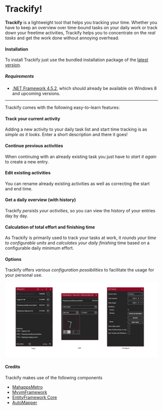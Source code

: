 # Trackify!

**Trackify** is a lightweight tool that helps you tracking your time. Whether you have to keep an overview over time-bound tasks on your daily work or track down your freetime activities, Trackify helps you to concentrate on the _real tasks_ and get the work done without annoying overhead. 

#### Installation 
To install Trackify just use the bundled installation package of the 
[latest version](https://github.com/Horizon0156/Trackify/releases/download/v1.0.1_time_tracker/Trackify.Setup.1.0.1.exe).

##### Requirements
- [.NET Framework 4.5.2](https://www.microsoft.com/de-de/download/details.aspx?id=42642), which should already be available on Windows 8 and upcoming versions.

----------
Trackify comes with the following easy-to-learn features:

#### Track your current activity
Adding a new activity to your daily task list and start time tracking is as _simple as it looks_. Enter a short description and there it goes!

#### Continue previous activities
When continuing with an already existing task you just have to _start it again_ to create a new entry.

#### Edit existing activities
You can rename already existing activities as well as correcting the start and end time.

#### Get a daily overview (with history)
Trackify _persists your activities_, so you can view the history of your entries day by day.

#### Calculation of total effort and finishing time
As Trackify is primarily used to track your tasks at work, it _rounds your time to configurable units_ and _calculates your daily finishing_ time based on a configurable daily minimum effort.

#### Options
Trackify offers _various configuration possibilities_ to facilitate the usage for your personal use.

![overview](https://raw.githubusercontent.com/Horizon0156/Trackify/master/docs/images/Trackify.png)

#### Credits
Trackify makes use of the following components

* [MahappsMetro](http://mahapps.com/)
* [MvvmFramework](https://github.com/Horizon0156/Horizon.MvvmFramework)
* [EntityFramework Core](https://docs.microsoft.com/en-us/ef/core/)
* [AutoMapper](http://automapper.org/)
